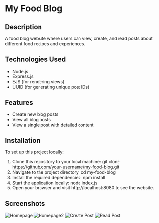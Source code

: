 # My Food Blog

## Description
A food blog website where users can view, create, and read posts about different food recipes and experiences.

## Technologies Used
- Node.js
- Express.js
- EJS (for rendering views)
- UUID (for generating unique post IDs)

## Features
- Create new blog posts
- View all blog posts
- View a single post with detailed content

## Installation
To set up this project locally:

1. Clone this repository to your local machine:
    git clone https://github.com/your-username/my-food-blog.git
2. Navigate to the project directory:
    cd my-food-blog
3. Install the required dependencies:
    npm install
4. Start the application locally:
    node index.js
5. Open your browser and visit http://localhost:8080 to see the website.

## Screenshots

![Homepage](https://raw.githubusercontent.com/user-attachments/assets/48225bde-4c7c-43f0-99ab-4beeb05102a8)
![Homepage2](https://raw.githubusercontent.com/user-attachments/assets/6c2b593a-efc3-4fe6-bf2c-7dbca126b392)
![Create Post](https://raw.githubusercontent.com/user-attachments/assets/5287a398-ca4a-4abb-82e5-f34f7d3436a4)
![Read Post](https://raw.githubusercontent.com/user-attachments/assets/21989ef2-e278-481b-9abc-0f96df47624e)





